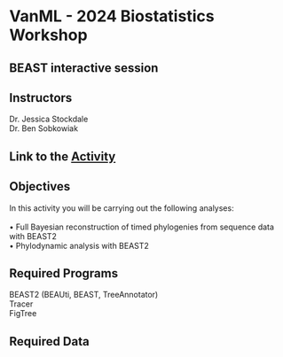 # VanML - 2024 Biostatistics Workshop 

## BEAST interactive session 

Instructors
---

Dr. Jessica Stockdale <br>
Dr. Ben Sobkowiak <br>

## Link to the [Activity](BEAST_practical.md)

Objectives
---

In this activity you will be carrying out the following analyses:<br>
<br>
•	Full Bayesian reconstruction of timed phylogenies from sequence data with BEAST2 <br>
•	Phylodynamic analysis with BEAST2 <br>

Required Programs
---

BEAST2 (BEAUti, BEAST, TreeAnnotator) <br>
Tracer <br>
FigTree <br>

Required Data
---


<br>



